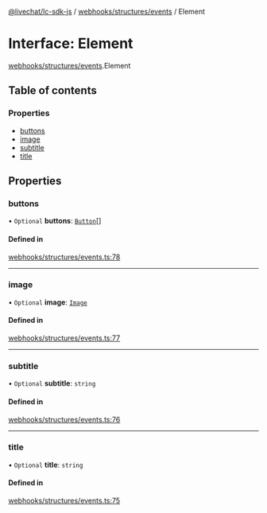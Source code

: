 [@livechat/lc-sdk-js](../README.md) / [webhooks/structures/events](../modules/webhooks_structures_events.md) / Element

# Interface: Element

[webhooks/structures/events](../modules/webhooks_structures_events.md).Element

## Table of contents

### Properties

- [buttons](webhooks_structures_events.Element.md#buttons)
- [image](webhooks_structures_events.Element.md#image)
- [subtitle](webhooks_structures_events.Element.md#subtitle)
- [title](webhooks_structures_events.Element.md#title)

## Properties

### buttons

• `Optional` **buttons**: [`Button`](webhooks_structures_events.Button.md)[]

#### Defined in

[webhooks/structures/events.ts:78](https://github.com/livechat/lc-sdk-js/blob/125a327/src/webhooks/structures/events.ts#L78)

___

### image

• `Optional` **image**: [`Image`](webhooks_structures_events.Image.md)

#### Defined in

[webhooks/structures/events.ts:77](https://github.com/livechat/lc-sdk-js/blob/125a327/src/webhooks/structures/events.ts#L77)

___

### subtitle

• `Optional` **subtitle**: `string`

#### Defined in

[webhooks/structures/events.ts:76](https://github.com/livechat/lc-sdk-js/blob/125a327/src/webhooks/structures/events.ts#L76)

___

### title

• `Optional` **title**: `string`

#### Defined in

[webhooks/structures/events.ts:75](https://github.com/livechat/lc-sdk-js/blob/125a327/src/webhooks/structures/events.ts#L75)
